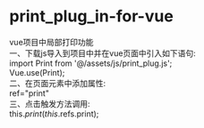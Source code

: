 # print_plug_in-for-vue
vue项目中局部打印功能  
一、下载js导入到项目中并在vue页面中引入如下语句:  
 import Print from '@/assets/js/print_plug.js';  
 Vue.use(Print);  
二、在页面元素中添加属性:  
 ref="print"  
三、点击触发方法调用:  
this.$print(this.$refs.print);  
